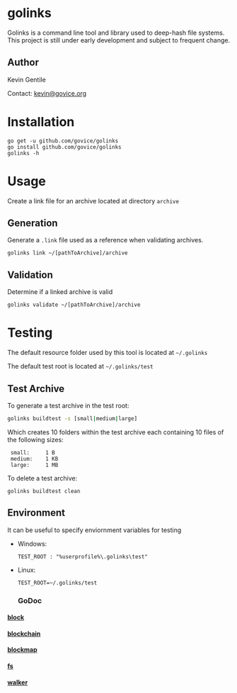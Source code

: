 # golinks
Golinks is a command line tool and library used to deep-hash file systems. This project is still under early development and subject to frequent change.

## Author 
Kevin Gentile
    
Contact: kevin@govice.org


# Installation
```
go get -u github.com/govice/golinks
go install github.com/govice/golinks
golinks -h
```

# Usage

Create a link file for an archive located at directory `archive`

## Generation
Generate a `.link` file used as a reference when validating archives.
```
golinks link ~/[pathToArchive]/archive
```

## Validation
Determine if a linked archive is valid
```
golinks validate ~/[pathToArchive]/archive
```



# Testing

The default resource folder used by this tool is located at `~/.golinks`

The default test root is located at `~/.golinks/test`

## Test Archive

To generate a test archive in the test root:
```bash
golinks buildtest -s [small|medium|large]
```
Which creates 10 folders within the test archive each containing 10 files of the following sizes:
```
 small:     1 B
 medium:    1 KB
 large:     1 MB
```
To delete a test archive:
```
golinks buildtest clean
```

## Environment

It can be useful to specify enviornment variables for testing

* Windows:

    ```
    TEST_ROOT : "%userprofile%\.golinks\test"
    ```

* Linux:
    ```
    TEST_ROOT=~/.golinks/test
    ```


    ### GoDoc

#### [block](https://godoc.org/github.com/govice/goLinks/block)

#### [blockchain](https://godoc.org/github.com/govice/goLinks/blockchain)

#### [blockmap](https://godoc.org/github.com/govice/goLinks/blockmap)

#### [fs](https://godoc.org/github.com/govice/goLinks/fs)

#### [walker](https://godoc.org/github.com/govice/goLinks/walker)
